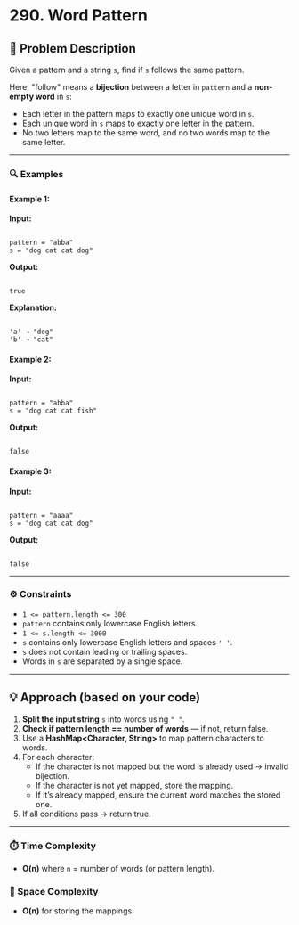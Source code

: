 # 290. Word Pattern

## 🧩 Problem Description

Given a pattern and a string `s`, find if `s` follows the same pattern.

Here, "follow" means a **bijection** between a letter in `pattern` and a **non-empty word** in `s`:

- Each letter in the pattern maps to exactly one unique word in `s`.
- Each unique word in `s` maps to exactly one letter in the pattern.
- No two letters map to the same word, and no two words map to the same letter.

---

### 🔍 Examples

#### Example 1:

**Input:**

```

pattern = "abba"
s = "dog cat cat dog"

```

**Output:**

```

true

```

**Explanation:**

```

'a' → "dog"
'b' → "cat"

```

#### Example 2:

**Input:**

```

pattern = "abba"
s = "dog cat cat fish"

```

**Output:**

```

false

```

#### Example 3:

**Input:**

```

pattern = "aaaa"
s = "dog cat cat dog"

```

**Output:**

```

false

```

---

### ⚙️ Constraints

- `1 <= pattern.length <= 300`
- `pattern` contains only lowercase English letters.
- `1 <= s.length <= 3000`
- `s` contains only lowercase English letters and spaces `' '`.
- `s` does not contain leading or trailing spaces.
- Words in `s` are separated by a single space.

---

## 💡 Approach (based on your code)

1. **Split the input string** `s` into words using `" "`.
2. **Check if pattern length == number of words** — if not, return false.
3. Use a **HashMap<Character, String>** to map pattern characters to words.
4. For each character:
   - If the character is not mapped but the word is already used → invalid bijection.
   - If the character is not yet mapped, store the mapping.
   - If it’s already mapped, ensure the current word matches the stored one.
5. If all conditions pass → return true.

---

### ⏱️ Time Complexity

- **O(n)** where `n` = number of words (or pattern length).

### 💾 Space Complexity

- **O(n)** for storing the mappings.
